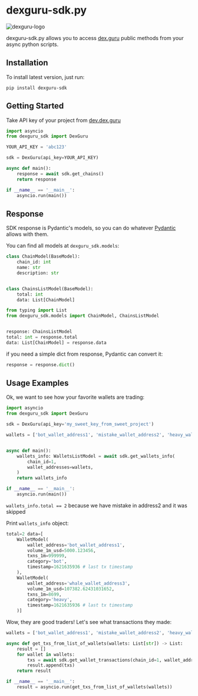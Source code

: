 # dexguru-sdk.py

![dexguru-logo](https://gblobscdn.gitbook.com/assets%2F-MO2nrmwh_DoxKc1v80n%2F-MTnknohxY_QQWqZ5rp-%2F-MTnm7ZgN7sBW_vNX_z1%2Fhorizontal-logo-white-background.png?alt=media&token=f6e37f23-afd5-4a13-bb6a-162e1d95d18d)

dexguru-sdk.py allows you to access <a href=https://dex.guru>dex.guru</a> public methods
from your async python scripts.

## Installation

To install latest version, just run:

`pip install dexguru-sdk`


## Getting Started
Take API key of your project from <a href=https://dev.dex.guru>dev.dex.guru</a>


```python
import asyncio
from dexguru_sdk import DexGuru

YOUR_API_KEY = 'abc123'

sdk = DexGuru(api_key=YOUR_API_KEY)

async def main():
    response = await sdk.get_chains()
    return response

if __name__ == '__main__':
    asyncio.run(main())
```

## Response

SDK response is Pydantic's models, so you can do whatever <a href=https://pydantic-docs.helpmanual.io/>Pydantic</a> allows with them.

You can find all models at `dexguru_sdk.models`:
```python
class ChainModel(BaseModel):
    chain_id: int
    name: str
    description: str


class ChainsListModel(BaseModel):
    total: int
    data: List[ChainModel]
```

```python
from typing import List
from dexguru_sdk.models import ChainModel, ChainsListModel


response: ChainsListModel
total: int = response.total
data: List[ChainModel] = response.data
```

if you need a simple dict from response, Pydantic can convert it:

```python
response = response.dict()
```

## Usage Examples

Ok, we want to see how your favorite wallets are trading:

```python
import asyncio
from dexguru_sdk import DexGuru

sdk = DexGuru(api_key='my_sweet_key_from_sweet_project')

wallets = ['bot_wallet_address1', 'mistake_wallet_address2', 'heavy_wallet_address3']


async def main():
    wallets_info: WalletsListModel = await sdk.get_wallets_info(
        chain_id=1,
        wallet_addresses=wallets,
    )
    return wallets_info

if __name__ == '__main__':
    asyncio.run(main())
```

`wallets_info.total == 2` because we have mistake in address2 and it was skipped

Print `wallets_info` object:
```python
total=2 data=[
    WalletModel(
        wallet_address='bot_wallet_address1',
        volume_1m_usd=5000.123456,
        txns_1m=999999,
        category='bot',
        timestamp=1621635936 # last tx timestamp
    ),
    WalletModel(
        wallet_address='whale_wallet_address3',
        volume_1m_usd=107382.62431031652,
        txns_1m=8699,
        category='heavy',
        timestamp=1621635936 # last tx timestamp
    )]
```
Wow, they are good traders! Let's see what transactions they made:

```python
wallets = ['bot_wallet_address1', 'mistake_wallet_address2', 'heavy_wallet_address3']

async def get_txs_from_list_of_wallets(wallets: List[str]) -> List:
    result = []
    for wallet in wallets:
        txs = await sdk.get_wallet_transactions(chain_id=1, wallet_address=wallet)
        result.append(txs)
    return result

if __name__ == '__main__':
    result = asyncio.run(get_txs_from_list_of_wallets(wallets))
```